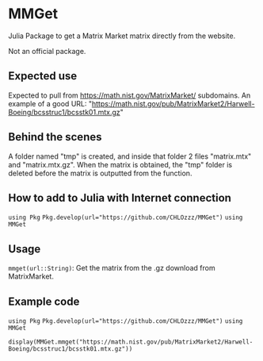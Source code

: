 # MMGet
Julia Package to get a Matrix Market matrix directly from the website.

Not an official package.


## Expected use ##
Expected to pull from https://math.nist.gov/MatrixMarket/ subdomains.
An example of a good URL: "https://math.nist.gov/pub/MatrixMarket2/Harwell-Boeing/bcsstruc1/bcsstk01.mtx.gz"


## Behind the scenes ##
A folder named "tmp" is created, and inside that folder 2 files "matrix.mtx" and "matrix.mtx.gz". When the matrix is obtained, the "tmp" folder is deleted before the matrix is outputted from the function.


## How to add to Julia with Internet connection ##
`using Pkg`
`Pkg.develop(url="https://github.com/CHLOzzz/MMGet")`
`using MMGet`



## Usage ##
`mmget(url::String)`: Get the matrix from the .gz download from MatrixMarket.


## Example code ##
`using Pkg`
`Pkg.develop(url="https://github.com/CHLOzzz/MMGet")`
`using MMGet`

`display(MMGet.mmget("https://math.nist.gov/pub/MatrixMarket2/Harwell-Boeing/bcsstruc1/bcsstk01.mtx.gz"))`
